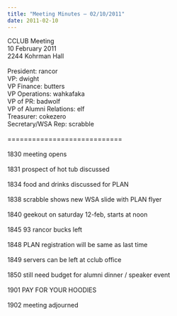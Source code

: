 ```yaml
---
title: "Meeting Minutes – 02/10/2011"
date: 2011-02-10
---
```

CCLUB Meeting<br />
10 February 2011<br />
2244 Kohrman Hall<br />
<br />
President: rancor<br />
VP: dwight<br />
VP Finance: butters<br />
VP Operations: wahkafaka<br />
VP of PR: badwolf<br />
VP of Alumni Relations: elf<br />
Treasurer: cokezero<br />
Secretary/WSA Rep: scrabble<br />
<br />
============================<br />
<br />
1830 meeting opens<br />
<br />
1831 prospect of hot tub discussed<br />
<br />
1834 food and drinks discussed for PLAN<br />
<br />
1838 scrabble shows new WSA slide with PLAN flyer<br />
<br />
1840 geekout on saturday 12-feb, starts at noon<br />
<br />
1845 93 rancor bucks left<br />
<br />
1848 PLAN registration will be same as last time<br />
<br />
1849 servers can be left at cclub office<br />
<br />
1850 still need budget for alumni dinner / speaker event<br />
<br />
1901 PAY FOR YOUR HOODIES<br />
<br />
1902 meeting adjourned